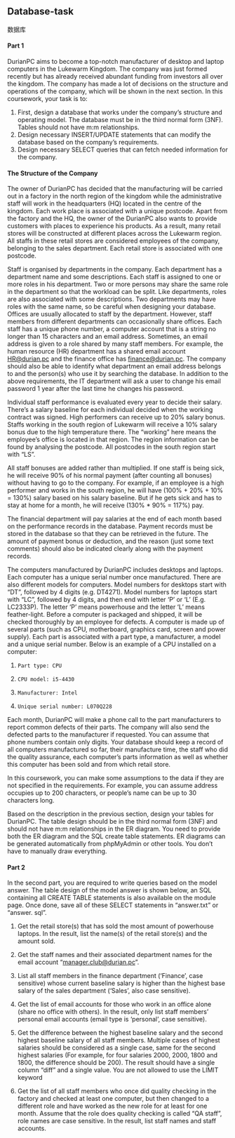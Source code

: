 ## Database-task

数据库

#### Part 1

DurianPC aims to become a top-notch manufacturer of desktop and laptop computers in the Lukewarm Kingdom. The company was just formed recently but has already received abundant funding from investors all over the kingdom. The company has made a lot of decisions on the structure and operations of the company, which will be shown in the next section. In this coursework, your task is to:
1. First, design a database that works under the company’s structure and operating model. The database must be in the third normal form (3NF). Tables should not have m:m relationships.
2. Design necessary INSERT/UPDATE statements that can modify the database based on the company’s requirements.
3. Design necessary SELECT queries that can fetch needed information for the company.

#### The Structure of the Company

The owner of DurianPC has decided that the manufacturing will be carried out in a factory in the north region of the kingdom while the administrative staff will work in the headquarters (HQ) located in the centre of the kingdom.      Each work place is associated with a unique postcode.      Apart from the factory and the HQ, the owner of the DurianPC also wants to provide customers with places to experience his products.      As a result, many retail stores will be constructed at different places across the Lukewarm region.      All staffs in these retail stores are considered employees of the company, belonging to the sales department.      Each retail store is associated with one postcode.

Staff is organised by departments in the company.      Each department has a department name and some descriptions.      Each staff is assigned to one or more roles in his department.      Two or more persons may share the same role in the department so that the workload can be split.      Like departments, roles are also associated with some descriptions.      Two departments may have roles with the same name, so be careful when designing your database.      Offices are usually allocated to staff by the department.      However, staff members from different departments can occasionally share offices.      Each staff has a unique phone number, a computer account that is a string no longer than 15 characters and an email address.      Sometimes, an email address is given to a role shared by many staff members.      For example, the human resource (HR) department has a shared email account HR@durian.pc and the finance office has finance@durian.pc.      The company should also be able to identify what department an email address belongs to and the person(s) who use it by searching the database.      In addition to the above requirements, the IT department will ask a user to change his email password 1 year after the last time he changes his password.

Individual staff performance is evaluated every year to decide their salary.      There’s a salary baseline for each individual decided when the working contract was signed.      High performers can receive up to 20% salary bonus.      Staffs working in the south region of Lukewarm will receive a 10% salary bonus due to the high temperature there.      The “working” here means the employee’s office is located in that region.      The region information can be found by analysing the postcode.      All postcodes in the south region start with “LS”.

All staff bonuses are added rather than multiplied.      If one staff is being sick, he will receive 90% of his normal payment (after counting all bonuses) without having to go to the company.      For example, if an employee is a high performer and works in the south region, he will have (100% + 20% + 10% = 130%) salary based on his salary baseline.      But if he gets sick and has to stay at home for a month, he will receive (130% * 90% = 117%) pay.

The financial department will pay salaries at the end of each month based on the performance records in the database.      Payment records must be stored in the database so that they can be retrieved in the future.      The amount of payment bonus or deduction, and the reason (just some text comments) should also be indicated clearly along with the payment records.

The computers manufactured by DurianPC includes desktops and laptops.     Each computer has a unique serial number once manufactured.     There are also different models for computers.     Model numbers for desktops start with “DT”, followed by 4 digits (e.g. DT4271).     Model numbers for laptops start with “LC”, followed by 4 digits, and then end with letter ‘P’ or ‘L’ (E.g. LC2333P).     The letter ‘P’ means powerhouse and the letter ‘L’ means feather-light.     Before a computer is packaged and shipped, it will be checked thoroughly by an employee for defects.     A computer is made up of several parts (such as CPU, motherboard, graphics card, screen and power supply).     Each part is associated with a part type, a manufacturer, a model and a unique serial number.     Below is an example of a CPU installed on a computer:

1.     Part type: CPU
2.     CPU model: i5-4430
3.     Manufacturer: Intel
4.     Unique serial number: L070Q228

Each month, DurianPC will make a phone call to the part manufacturers to report common defects of their parts.     The company will also send the defected parts to the manufacturer if requested.     You can assume that phone numbers contain only digits.     Your database should keep a record of all computers manufactured so far, their manufacture time, the staff who did the quality assurance, each computer’s parts information as well as whether this computer has been sold and from which retail store.

In this coursework, you can make some assumptions to the data if they are not specified in the requirements. For example, you can assume address occupies up to 200 characters, or people’s name can be up to 30 characters long.

Based on the description in the previous section, design your tables for DurianPC. The table design should be in the third normal form (3NF) and should not have m:m relationships in the ER diagram. You need to provide both the ER diagram and the SQL create table statements. ER diagrams can be generated automatically from phpMyAdmin or other tools. You don’t have to manually draw everything.


#### Part 2

In the second part, you are required to write queries based on the model answer.    The table design of the model answer is shown below, an SQL containing all CREATE TABLE statements is also available on the module page. Once done, save all of these SELECT statements in “answer.txt” or “answer.   sql”.


1. Get the retail store(s) that has sold the most amount of powerhouse laptops. In the result, list the
name(s) of the retail store(s) and the amount sold.

2. Get the staff names and their associated department names for the email account
“manager.club@durian.pc”.

3. List all staff members in the finance department (‘Finance’, case sensitive) whose current baseline
salary is higher than the highest base salary of the sales department (‘Sales’, also case sensitive).

4. Get the list of email accounts for those who work in an office alone (share no office with others).
In the result, only list staff members’ personal email accounts (email type is ‘personal’, case
sensitive).

5. Get the difference between the highest baseline salary and the second highest baseline salary of all
staff members. Multiple cases of highest salaries should be considered as a single case, same for
the second highest salaries (For example, for four salaries 2000, 2000, 1800 and 1800, the
difference should be 200). The result should have a single column “diff” and a single value. You
are not allowed to use the LIMIT keyword

6. Get the list of all staff members who once did quality checking in the factory and checked at least
one computer, but then changed to a different role and have worked as the new role for at least
for one month. Assume that the role does quality checking is called “QA staff”, role names are
case sensitive. In the result, list staff names and staff accounts.


